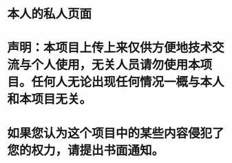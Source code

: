 # 本人的私人页面

# 声明：本项目上传上来仅供方便地技术交流与个人使用，无关人员请勿使用本项目。任何人无论出现任何情况一概与本人和本项目无关。

# 如果您认为这个项目中的某些内容侵犯了您的权力，请提出书面通知。